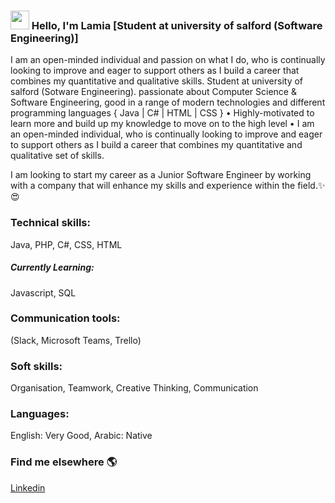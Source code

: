 ### <img src="https://media.giphy.com/media/hvRJCLFzcasrR4ia7z/giphy.gif" width="30px"> Hello, I'm Lamia [Student at university of salford (Software Engineering)]

I am an open-minded individual and passion on what I do, who is continually looking to improve and eager to support others as I build a career that combines my quantitative and qualitative skills.
Student at university of salford (Sotware Engineering).
passionate about Computer Science & Software Engineering, good in a range of modern technologies and different programming languages { Java | C# | HTML | CSS }
• Highly-motivated to learn more and build up my knowledge to move on to the high level
• I am an open-minded individual, who is continually looking to improve and eager to support others as I build a career that combines my quantitative and qualitative set of skills.

I am looking to start my career as a Junior Software Engineer by working with a company that will enhance my skills and experience within the field.✨😍

### Technical skills:
Java, PHP, C#, CSS, HTML
##### Currently Learning:
Javascript, SQL
### Communication tools:
(Slack, Microsoft Teams, Trello)
### Soft skills:
Organisation, Teamwork, Creative Thinking, Communication
### Languages:
English: Very Good, Arabic: Native


### Find me elsewhere 🌎

[Linkedin](https://www.linkedin.com/in/lamia-arnous/)
